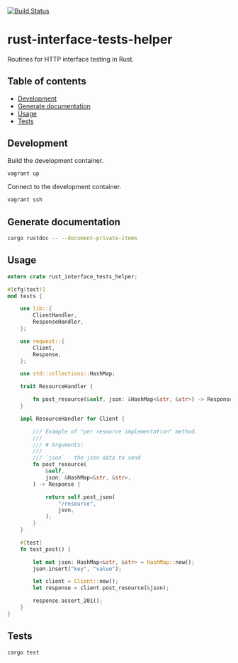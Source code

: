 [![Build Status](https://travis-ci.org/jean553/rust-interface-tests-helper.svg?branch=master)](https://travis-ci.org/jean553/rust-interface-tests-helper)

# rust-interface-tests-helper

Routines for HTTP interface testing in Rust.

## Table of contents
- [Development](#development)
- [Generate documentation](#generate-documentation)
- [Usage](#usage)
- [Tests](#tests)

## Development

Build the development container.

```sh
vagrant up
```

Connect to the development container.

```sh
vagrant ssh
```

## Generate documentation

```sh
cargo rustdoc -- --document-private-items
```

## Usage

```rust
extern crate rust_interface_tests_helper;

#[cfg(test)]
mod tests {

    use lib::{
        ClientHandler,
        ResponseHandler,
    };

    use reqwest::{
        Client,
        Response,
    };

    use std::collections::HashMap;

    trait ResourceHandler {

        fn post_resource(&self, json: &HashMap<&str, &str>) -> Response;
    }

    impl ResourceHandler for Client {

        /// Example of "per resource implementation" method.
        ///
        /// # Arguments:
        ///
        /// `json` - the json data to send
        fn post_resource(
            &self,
            json: &HashMap<&str, &str>,
        ) -> Response {

            return self.post_json(
                "/resource",
                json,
            );
        }
    }

    #[test]
    fn test_post() {

        let mut json: HashMap<&str, &str> = HashMap::new();
        json.insert("key", "value");

        let client = Client::new();
        let response = client.post_resource(&json);

        response.assert_201();
    }
}
```

## Tests

```rust
cargo test
```
